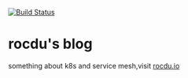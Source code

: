 [![Build Status](https://travis-ci.org/du2016/gitpages-hugo.svg?branch=master)](https://travis-ci.org/du2016/gitpages-hugo)


# rocdu's blog
something about k8s and service mesh,visit [rocdu.io](https://rocdu.io)
